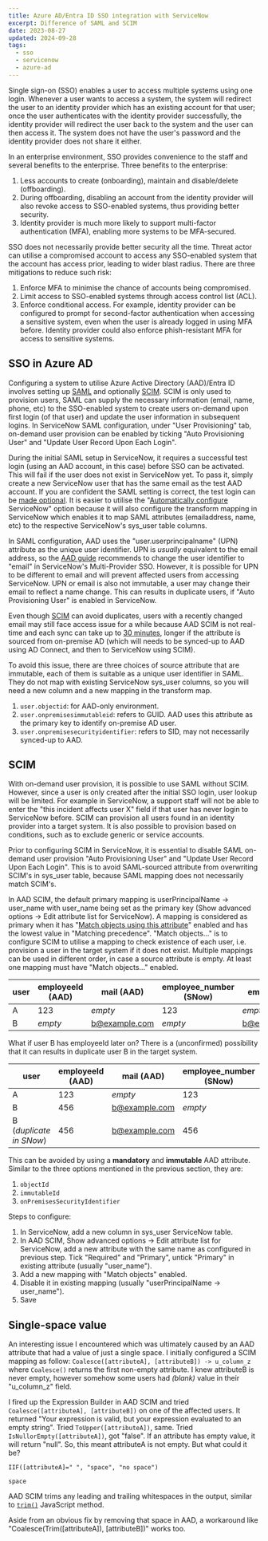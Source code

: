 ```yaml
---
title: Azure AD/Entra ID SSO integration with ServiceNow
excerpt: Difference of SAML and SCIM
date: 2023-08-27
updated: 2024-09-28
tags:
  - sso
  - servicenow
  - azure-ad
---
```


Single sign-on (SSO) enables a user to access multiple systems using one login. Whenever a user wants to access a system, the system will redirect the user to an identity provider which has an existing account for that user; once the user authenticates with the identity provider successfully, the identity provider will redirect the user back to the system and the user can then access it. The system does not have the user's password and the identity provider does not share it either.

In an enterprise environment, SSO provides convenience to the staff and several benefits to the enterprise. Three benefits to the enterprise:

1. Less accounts to create (onboarding), maintain and disable/delete (offboarding).
2. During offboarding, disabling an account from the identity provider will also revoke access to SSO-enabled systems, thus providing better security.
3. Identity provider is much more likely to support multi-factor authentication (MFA), enabling more systems to be MFA-secured.

SSO does not necessarily provide better security all the time. Threat actor can utilise a compromised account to access any SSO-enabled system that the account has access prior, leading to wider blast radius. There are three mitigations to reduce such risk:

1. Enforce MFA to minimise the chance of accounts being compromised.
2. Limit access to SSO-enabled systems through access control list (ACL).
3. Enforce conditional access. For example, identity provider can be configured to prompt for second-factor authentication when accessing a sensitive system, even when the user is already logged in using MFA before. Identity provider could also enforce phish-resistant MFA for access to sensitive systems.

## SSO in Azure AD

Configuring a system to utilise Azure Active Directory (AAD)/Entra ID involves setting up [SAML](https://en.wikipedia.org/wiki/Security_Assertion_Markup_Language) and optionally [SCIM](https://en.wikipedia.org/wiki/System_for_Cross-domain_Identity_Management). SCIM is only used to provision users, SAML can supply the necessary information (email, name, phone, etc) to the SSO-enabled system to create users on-demand upon first login (of that user) and update the user information in subsequent logins. In ServiceNow SAML configuration, under "User Provisioning" tab, on-demand user provision can be enabled by ticking "Auto Provisioning User" and "Update User Record Upon Each Login".

During the initial SAML setup in ServiceNow, it requires a successful test login (using an AAD account, in this case) before SSO can be activated. This will fail if the user does not exist in ServiceNow yet. To pass it, simply create a new ServiceNow user that has the same email as the test AAD account. If you are confident the SAML setting is correct, the test login can be [made optional](https://docs.servicenow.com/en-US/bundle/vancouver-platform-security/page/integrate/single-sign-on/task/t_TestIdPConnections.html). It is easier to utilise the "[Automatically configure](https://learn.microsoft.com/en-us/azure/active-directory/saas-apps/servicenow-tutorial#configure-servicenow) ServiceNow" option because it will also configure the transform mapping in ServiceNow which enables it to map SAML attributes (emailaddress, name, etc) to the respective ServiceNow's sys_user table columns.

In SAML configuration, AAD uses the "user.userprincipalname" (UPN) attribute as the unique user identifier. UPN is _usually_ equivalent to the email address, so the [AAD guide](https://learn.microsoft.com/en-us/azure/active-directory/saas-apps/servicenow-tutorial#configure-servicenow) recommends to change the user identifier to "email" in ServiceNow's Multi-Provider SSO. However, it is possible for UPN to be different to email and will prevent affected users from accessing ServiceNow. UPN or email is also not immutable, a user may change their email to reflect a name change. This can results in duplicate users, if "Auto Provisioning User" is enabled in ServiceNow.

Even though [SCIM](#scim) can avoid duplicates, users with a recently changed email may still face access issue for a while because AAD SCIM is not real-time and each sync can take up to [30 minutes](https://learn.microsoft.com/en-us/azure/active-directory/app-provisioning/application-provisioning-when-will-provisioning-finish-specific-user#how-long-will-it-take-to-provision-users), longer if the attribute is sourced from on-premise AD (which will needs to be synced-up to AAD using AD Connect, and then to ServiceNow using SCIM).

To avoid this issue, there are three choices of source attribute that are immutable, each of them is suitable as a unique user identifier in SAML. They do not map with existing ServiceNow sys_user columns, so you will need a new column and a new mapping in the transform map.

1. `user.objectid`: for AAD-only environment.
2. `user.onpremisesimmutableid`: refers to GUID. AAD uses this attribute as the primary key to identify on-premise AD user.
3. `user.onpremisesecurityidentifier`: refers to SID, may not necessarily synced-up to AAD.

## SCIM

With on-demand user provision, it is possible to use SAML without SCIM. However, since a user is only created after the initial SSO login, user lookup will be limited. For example in ServiceNow, a support staff will not be able to enter the "this incident affects user X" field if that user has never login to ServiceNow before. SCIM can provision all users found in an identity provider into a target system. It is also possible to provision based on conditions, such as to exclude generic or service accounts.

Prior to configuring SCIM in ServiceNow, it is essential to disable SAML on-demand user provision "Auto Provisioning User" and "Update User Record Upon Each Login". This is to avoid SAML-sourced attribute from overwriting SCIM's in sys_user table, because SAML mapping does not necessarily match SCIM's.

In AAD SCIM, the default primary mapping is userPrincipalName -> user_name with user_name being set as the primary key (Show advanced options -> Edit attribute list for ServiceNow). A mapping is considered as primary when it has "[Match objects using this attribute](https://learn.microsoft.com/en-us/azure/active-directory/app-provisioning/customize-application-attributes)" enabled and has the lowest value in "Matching precedence". "Match objects..." is to configure SCIM to utilise a mapping to check existence of each user, i.e. provision a user in the target system if it does not exist. Multiple mappings can be used in different order, in case a source attribute is empty. At least one mapping must have "Match objects..." enabled.

| user | employeeId (AAD) | mail (AAD)    | employee_number (SNow) | email (SNow)  |
| ---- | ---------------- | ------------- | ---------------------- | ------------- |
| A    | 123              | _empty_       | 123                    | _empty_       |
| B    | _empty_          | b@example.com | _empty_                | b@example.com |

What if user B has employeeId later on? There is a (unconfirmed) possibility that it can results in duplicate user B in the target system.

| user                    | employeeId (AAD) | mail (AAD)    | employee_number (SNow) | email (SNow)  |
| ----------------------- | ---------------- | ------------- | ---------------------- | ------------- |
| A                       | 123              | _empty_       | 123                    | _empty_       |
| B                       | 456              | b@example.com | _empty_                | b@example.com |
| B (_duplicate in SNow_) | 456              | b@example.com | 456                    | b@example.com |

This can be avoided by using a **mandatory** and **immutable** AAD attribute. Similar to the three options mentioned in the previous section, they are:

1. `objectId`
2. `immutableId`
3. `onPremisesSecurityIdentifier`

Steps to configure:

1. In ServiceNow, add a new column in sys_user ServiceNow table.
2. In AAD SCIM, Show advanced options -> Edit attribute list for ServiceNow, add a new attribute with the same name as configured in previous step. Tick "Required" and "Primary", untick "Primary" in existing attribute (usually "user_name").
3. Add a new mapping with "Match objects" enabled.
4. Disable it in existing mapping (usually "userPrincipalName -> user_name").
5. Save

## Single-space value

An interesting issue I encountered which was ultimately caused by an AAD attribute that had a value of just a single space. I initially configured a SCIM mapping as follow: `Coalesce([attributeA], [attributeB]) -> u_column_z` where `Coalesce()` returns the first non-empty attribute. I knew attributeB is never empty, however somehow some users had _(blank)_ value in their "u_column_z" field.

I fired up the Expression Builder in AAD SCIM and tried `Coalesce([attributeA], [attributeB])` on one of the affected users. It returned "Your expression is valid, but your expression evaluated to an empty string". Tried `ToUpper([attributeA])`, same. Tried `IsNullorEmpty([attributeA])`, got "false". If an attribute has empty value, it will return "null". So, this meant attributeA is not empty. But what could it be?

```
IIF([attributeA]=" ", "space", "no space")

space
```

AAD SCIM trims any leading and trailing whitespaces in the output, similar to [`trim()`](https://developer.mozilla.org/en-US/docs/Web/JavaScript/Reference/Global_Objects/String/trim) JavaScript method.

Aside from an obvious fix by removing that space in AAD, a workaround like "Coalesce(Trim([attributeA]), [attributeB])" works too.
